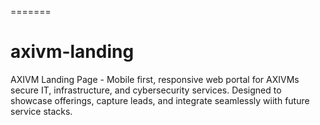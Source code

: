 =======
# axivm-landing
AXIVM Landing Page - Mobile first, responsive web portal for AXIVMs secure IT, infrastructure, and cybersecurity services. Designed to showcase offerings, capture leads, and integrate seamlessly wiith future service stacks.

